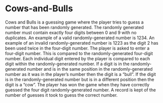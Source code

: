# Cows-and-Bulls
Cows and Bulls is a guessing game where the player tries to guess a number that has been randomly generated. The randomly generated number must contain exactly four digits between 0 and 9 with no duplicates. An example of a valid randomly-generated number is 1234. An example of an invalid randomly-generated number is 1223 as the digit 2 has been used twice in the four-digit number. The player is asked to enter a four-digit number. This is compared to the randomly-generated four-digit number. Each individual digit entered by the player is compared to each digit within the randomly-generated number. If a digit is in the randomly-generated number and is in the same position in the randomly-generated number as it was in the player’s number then the digit is a “bull”. If the digit is in the randomly-generated number but is in a different position then the digit is a “cow”. The player has won the game when they have correctly guessed the four digit randomly-generated number. A record is kept of the number of guesses it took to guess the correct number.
